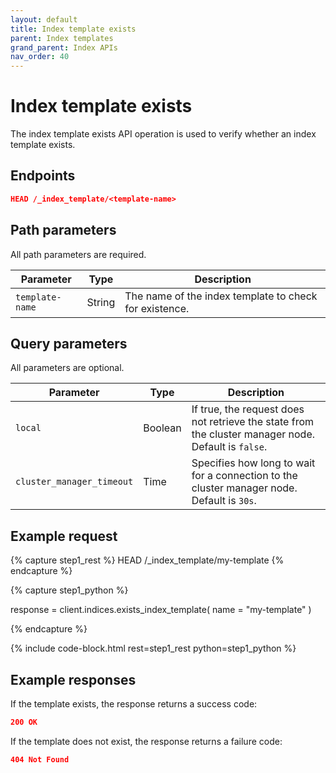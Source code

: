 ```yaml
---
layout: default
title: Index template exists
parent: Index templates
grand_parent: Index APIs
nav_order: 40
---
```


# Index template exists

The index template exists API operation is used to verify whether an index template exists.

## Endpoints

```json
HEAD /_index_template/<template-name>
```

## Path parameters

All path parameters are required.

| Parameter       | Type   | Description                                        |
| --------------- | ------ | -------------------------------------------------- |
| `template-name` | String | The name of the index template to check for existence. |

## Query parameters

All parameters are optional.

| Parameter                 | Type    | Description                                                                                          |
| ------------------------- | ------- | ---------------------------------------------------------------------------------------------------- |
| `local`                   | Boolean | If true, the request does not retrieve the state from the cluster manager node. Default is `false`. |
| `cluster_manager_timeout` | Time    | Specifies how long to wait for a connection to the cluster manager node. Default is `30s`.           |

## Example request

<!-- spec_insert_start
component: example_code
rest: HEAD /_index_template/my-template
-->
{% capture step1_rest %}
HEAD /_index_template/my-template
{% endcapture %}

{% capture step1_python %}


response = client.indices.exists_index_template(
  name = "my-template"
)

{% endcapture %}

{% include code-block.html
    rest=step1_rest
    python=step1_python %}
<!-- spec_insert_end -->

## Example responses

If the template exists, the response returns a success code:

```json
200 OK
```

If the template does not exist, the response returns a failure code:

```json
404 Not Found
```

